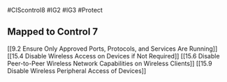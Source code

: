 #CIScontrol8  #IG2  #IG3 #Protect 

## Mapped to Control 7
[[9.2 Ensure Only Approved Ports, Protocols, and Services Are Running]]
[[15.4 Disable Wireless Access on Devices if Not Required]]
[[15.6 Disable Peer-to-Peer Wireless Network Capabilities on Wireless Clients]]
[[15.9 Disable Wireless Peripheral Access of Devices]]
